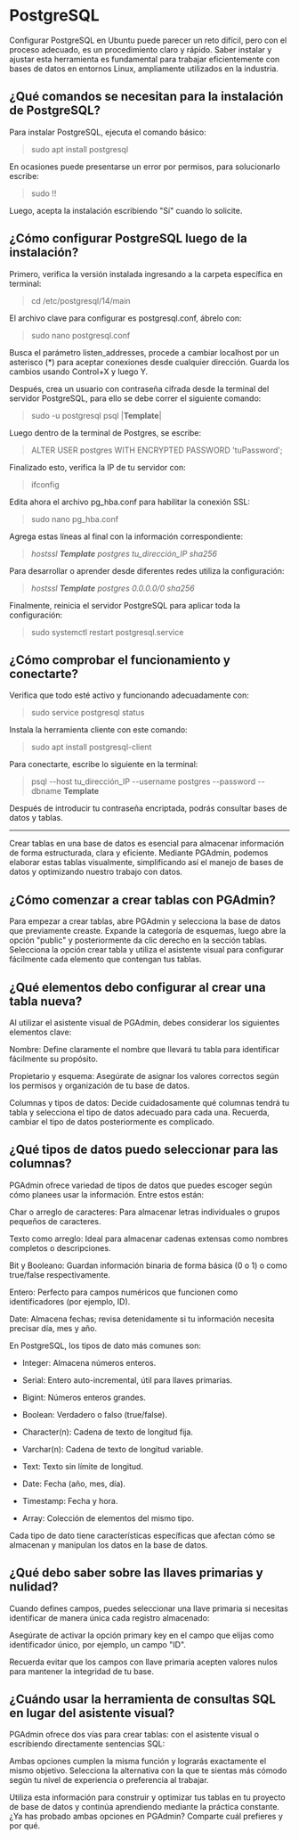 # PostgreSQL

Configurar PostgreSQL en Ubuntu puede parecer un reto difícil, pero con el proceso adecuado, es un procedimiento claro y rápido. Saber instalar y ajustar esta herramienta es fundamental para trabajar eficientemente con bases de datos en entornos Linux, ampliamente utilizados en la industria.

## ¿Qué comandos se necesitan para la instalación de PostgreSQL?

Para instalar PostgreSQL, ejecuta el comando básico:

> sudo apt install postgresql

En ocasiones puede presentarse un error por permisos, para solucionarlo escribe:

> sudo !!

Luego, acepta la instalación escribiendo "Sí" cuando lo solicite.

## ¿Cómo configurar PostgreSQL luego de la instalación?

Primero, verifica la versión instalada ingresando a la carpeta específica en terminal:

> cd /etc/postgresql/14/main

El archivo clave para configurar es postgresql.conf, ábrelo con:

> sudo nano postgresql.conf

Busca el parámetro listen_addresses, procede a cambiar localhost por un asterisco (*) para aceptar conexiones desde cualquier dirección. Guarda los cambios usando Control+X y luego Y.

Después, crea un usuario con contraseña cifrada desde la terminal del servidor PostgreSQL, para ello se debe correr el siguiente comando:

> sudo -u postgresql psql |**Template**|

Luego dentro de la terminal de Postgres, se escribe:

> ALTER USER postgres WITH ENCRYPTED PASSWORD 'tuPassword';

Finalizado esto, verifica la IP de tu servidor con:

> ifconfig

Edita ahora el archivo pg_hba.conf para habilitar la conexión SSL:

> sudo nano pg_hba.conf

Agrega estas líneas al final con la información correspondiente:

> *hostssl **Template** postgres tu_dirección_IP sha256*

Para desarrollar o aprender desde diferentes redes utiliza la configuración:

> *hostssl **Template** postgres 0.0.0.0/0 sha256*

Finalmente, reinicia el servidor PostgreSQL para aplicar toda la configuración:

> sudo systemctl restart postgresql.service

## ¿Cómo comprobar el funcionamiento y conectarte?

Verifica que todo esté activo y funcionando adecuadamente con:

> sudo service postgresql status

Instala la herramienta cliente con este comando:

> sudo apt install postgresql-client

Para conectarte, escribe lo siguiente en la terminal:

> psql --host tu_dirección_IP --username postgres --password --dbname **Template**

Después de introducir tu contraseña encriptada, podrás consultar bases de datos y tablas.

---

Crear tablas en una base de datos es esencial para almacenar información de forma estructurada, clara y eficiente. Mediante PGAdmin, podemos elaborar estas tablas visualmente, simplificando así el manejo de bases de datos y optimizando nuestro trabajo con datos.

## ¿Cómo comenzar a crear tablas con PGAdmin?

Para empezar a crear tablas, abre PGAdmin y selecciona la base de datos que previamente creaste. Expande la categoría de esquemas, luego abre la opción "public" y posteriormente da clic derecho en la sección tablas. Selecciona la opción crear tabla y utiliza el asistente visual para configurar fácilmente cada elemento que contengan tus tablas.

## ¿Qué elementos debo configurar al crear una tabla nueva?

Al utilizar el asistente visual de PGAdmin, debes considerar los siguientes elementos clave:

Nombre: Define claramente el nombre que llevará tu tabla para identificar fácilmente su propósito.

Propietario y esquema: Asegúrate de asignar los valores correctos según los permisos y organización de tu base de datos.

Columnas y tipos de datos: Decide cuidadosamente qué columnas tendrá tu tabla y selecciona el tipo de datos adecuado para cada una. Recuerda, cambiar el tipo de datos posteriormente es complicado.

## ¿Qué tipos de datos puedo seleccionar para las columnas?

PGAdmin ofrece variedad de tipos de datos que puedes escoger según cómo planees usar la información. Entre estos están:

Char o arreglo de caracteres: Para almacenar letras individuales o grupos pequeños de caracteres.

Texto como arreglo: Ideal para almacenar cadenas extensas como nombres completos o descripciones.

Bit y Booleano: Guardan información binaria de forma básica (0 o 1) o como true/false respectivamente.

Entero: Perfecto para campos numéricos que funcionen como identificadores (por ejemplo, ID).

Date: Almacena fechas; revisa detenidamente si tu información necesita precisar día, mes y año.

En PostgreSQL, los tipos de dato más comunes son:

* Integer: Almacena números enteros.

* Serial: Entero auto-incremental, útil para llaves primarias.

* Bigint: Números enteros grandes.

* Boolean: Verdadero o falso (true/false).

* Character(n): Cadena de texto de longitud fija.

* Varchar(n): Cadena de texto de longitud variable.

* Text: Texto sin límite de longitud.

* Date: Fecha (año, mes, día).

* Timestamp: Fecha y hora.

* Array: Colección de elementos del mismo tipo.

Cada tipo de dato tiene características específicas que afectan cómo se almacenan y manipulan los datos en la base de datos.

## ¿Qué debo saber sobre las llaves primarias y nulidad?

Cuando defines campos, puedes seleccionar una llave primaria si necesitas identificar de manera única cada registro almacenado:

Asegúrate de activar la opción primary key en el campo que elijas como identificador único, por ejemplo, un campo "ID".

Recuerda evitar que los campos con llave primaria acepten valores nulos para mantener la integridad de tu base.

## ¿Cuándo usar la herramienta de consultas SQL en lugar del asistente visual?

PGAdmin ofrece dos vías para crear tablas: con el asistente visual o escribiendo directamente sentencias SQL:

Ambas opciones cumplen la misma función y lograrás exactamente el mismo objetivo.
Selecciona la alternativa con la que te sientas más cómodo según tu nivel de experiencia o preferencia al trabajar.

Utiliza esta información para construir y optimizar tus tablas en tu proyecto de base de datos y continúa aprendiendo mediante la práctica constante. ¿Ya has probado ambas opciones en PGAdmin? Comparte cuál prefieres y por qué.
